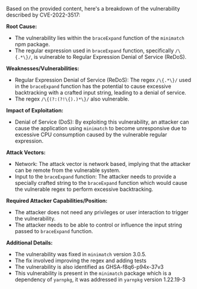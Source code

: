 Based on the provided content, here's a breakdown of the vulnerability described by CVE-2022-3517:

**Root Cause:**
- The vulnerability lies within the `braceExpand` function of the `minimatch` npm package.
- The regular expression used in `braceExpand` function, specifically `/\{.*\}/`, is vulnerable to Regular Expression Denial of Service (ReDoS).

**Weaknesses/Vulnerabilities:**
- Regular Expression Denial of Service (ReDoS): The regex `/\{.*\}/` used in the `braceExpand` function has the potential to cause excessive backtracking with a crafted input string, leading to a denial of service.
- The regex `/\{(?:(?!\{).)*\}/` also vulnerable.

**Impact of Exploitation:**
- Denial of Service (DoS): By exploiting this vulnerability, an attacker can cause the application using `minimatch` to become unresponsive due to excessive CPU consumption caused by the vulnerable regular expression.

**Attack Vectors:**
- Network: The attack vector is network based, implying that the attacker can be remote from the vulnerable system.
- Input to the `braceExpand` function: The attacker needs to provide a specially crafted string to the `braceExpand` function which would cause the vulnerable regex to perform excessive backtracking.

**Required Attacker Capabilities/Position:**
- The attacker does not need any privileges or user interaction to trigger the vulnerability.
- The attacker needs to be able to control or influence the input string passed to `braceExpand` function.

**Additional Details:**
- The vulnerability was fixed in `minimatch` version 3.0.5.
- The fix involved improving the regex and adding tests
- The vulnerability is also identified as GHSA-f8q6-p94x-37v3
- This vulnerability is present in the `minimatch` package which is a dependency of `yarnpkg`, it was addressed in `yarnpkg` version 1.22.19-3